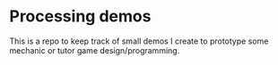 # Processing demos

This is a repo to keep track of small demos I create to prototype some mechanic or tutor game design/programming.
